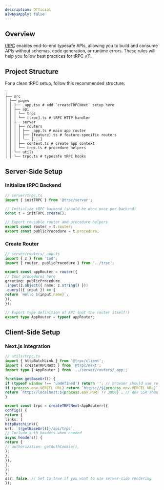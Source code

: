 ```yaml
---
description: Official
alwaysApply: false
---
```



## Overview

[tRPC](https://trpc.io/) enables end-to-end typesafe APIs, allowing you to build and consume APIs without schemas, code generation, or runtime errors. These rules will help you follow best practices for tRPC v11.

## Project Structure

For a clean tRPC setup, follow this recommended structure:
```
.
├── src
│ ├── pages
│ │ ├── _app.tsx # add `createTRPCNext` setup here
│ │ ├── api
│ │ │ └── trpc
│ │ │ └── [trpc].ts # tRPC HTTP handler
│ │ ├── server
│ │ │ ├── routers
│ │ │ │ ├── _app.ts # main app router
│ │ │ │ ├── [feature].ts # feature-specific routers
│ │ │ │ └── [...]
│ │ │ ├── context.ts # create app context
│ │ │ └── trpc.ts # procedure helpers
│ │ └── utils
│ │ └── trpc.ts # typesafe tRPC hooks
```

## Server-Side Setup

### Initialize tRPC Backend

```typescript
// server/trpc.ts
import { initTRPC } from '@trpc/server';

// Initialize tRPC backend (should be done once per backend)
const t = initTRPC.create();

// Export reusable router and procedure helpers
export const router = t.router;
export const publicProcedure = t.procedure;
```

### Create Router

```typescript
// server/routers/_app.ts
import { z } from 'zod';
import { router, publicProcedure } from '../trpc';

export const appRouter = router({
// Your procedures here
greeting: publicProcedure
.input(z.object({ name: z.string() }))
.query(({ input }) => {
return `Hello ${input.name}`;
}),
});

// Export type definition of API (not the router itself!)
export type AppRouter = typeof appRouter;
```

## Client-Side Setup

### Next.js Integration

```typescript
// utils/trpc.ts
import { httpBatchLink } from '@trpc/client';
import { createTRPCNext } from '@trpc/next';
import type { AppRouter } from '../server/routers/_app';

function getBaseUrl() {
if (typeof window !== 'undefined') return ''; // browser should use relative path
if (process.env.VERCEL_URL) return `https://${process.env.VERCEL_URL}`; // SSR should use vercel url
return `http://localhost:${process.env.PORT ?? 3000}`; // dev SSR should use localhost
}

export const trpc = createTRPCNext<AppRouter>({
config() {
return {
links: [
httpBatchLink({
url: `${getBaseUrl()}/api/trpc`,
// Include auth headers when needed
async headers() {
return {
// authorization: getAuthCookie(),
};
},
}),
],
};
},
ssr: false, // Set to true if you want to use server-side rendering
});
```